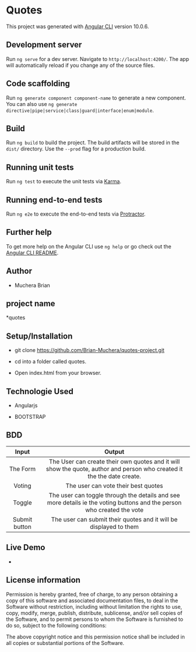 # Quotes

This project was generated with [Angular CLI](https://github.com/angular/angular-cli) version 10.0.6.

## Development server

Run `ng serve` for a dev server. Navigate to `http://localhost:4200/`. The app will automatically reload if you change any of the source files.

## Code scaffolding

Run `ng generate component component-name` to generate a new component. You can also use `ng generate directive|pipe|service|class|guard|interface|enum|module`.

## Build

Run `ng build` to build the project. The build artifacts will be stored in the `dist/` directory. Use the `--prod` flag for a production build.

## Running unit tests

Run `ng test` to execute the unit tests via [Karma](https://karma-runner.github.io).

## Running end-to-end tests

Run `ng e2e` to execute the end-to-end tests via [Protractor](http://www.protractortest.org/).

## Further help

To get more help on the Angular CLI use `ng help` or go check out the [Angular CLI README](https://github.com/angular/angular-cli/blob/master/README.md).


## Author

* Muchera Brian

## project name

*quotes

## Setup/Installation

* git clone https://github.com/Brian-Muchera/quotes-project.git

* cd into a folder called quotes.

* Open index.html from your browser.

## Technologie Used

* Angularjs

* BOOTSTRAP


## BDD
 
 |Input            |  Output  
| :----------------------:|:---------------:|
|The Form           | The User can create their own quotes and it will show the quote, author and person who created it the the date create.
| Voting| The user can vote their best quotes |
|Toggle|The user can toggle through the details and see more details ie the voting buttons and the person who created the vote|
|Submit button | The user can submit their quotes and it will be displayed to them|

## Live Demo

* 



## License information

Permission is hereby granted, free of charge, to any person obtaining a copy of this software and associated documentation files, to deal in the Software without restriction, including without limitation the rights to use, copy, modify, merge, publish, distribute, sublicense, and/or sell copies of the Software, and to permit persons to whom the Software is furnished to do so, subject to the following conditions:

The above copyright notice and this permission notice shall be included in all copies or substantial portions of the Software.

